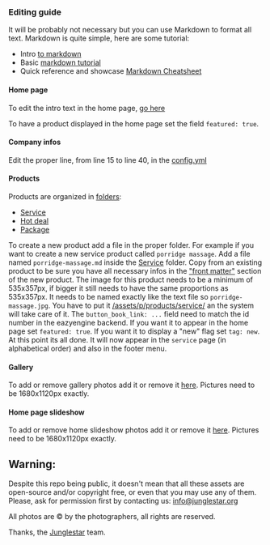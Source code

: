 ### Editing guide

It will be probably not necessary but you can use Markdown to format all text. Markdown is quite simple, here are some tutorial:

- Intro [to markdown](https://gist.github.com/budparr/9257428)
- Basic [markdown tutorial](https://help.github.com/articles/basic-writing-and-formatting-syntax/)
- Quick reference and showcase [Markdown Cheatsheet](https://github.com/adam-p/markdown-here/wiki/Markdown-Cheatsheet)


#### Home page

To edit the intro text in the home page, [go here](https://github.com/toybreaker/orchidspa/tree/source/_includes/editables)

To have a product displayed in the home page set the field ```featured: true```.


#### Company infos

Edit the proper line, from line 15 to line 40, in the [config.yml](https://github.com/toybreaker/orchidspa/blob/source/_config.yml)


#### Products

Products are organized in [folders](https://github.com/toybreaker/orchidspa/tree/source/_products):
- [Service](https://github.com/toybreaker/orchidspa/tree/source/_products/service)
- [Hot deal](https://github.com/toybreaker/orchidspa/tree/source/_products/hotdeal)
- [Package](https://github.com/toybreaker/orchidspa/tree/source/_products/package)

To create a new product add a file in the proper folder. For example if you want to create a new service product called ```porridge massage```. Add a file named ```porridge-massage.md``` inside the [Service](https://github.com/toybreaker/orchidspa/tree/source/_products/service) folder. Copy from an existing product to be sure you have all necessary infos in the ["front matter"](https://jekyllrb.com/docs/frontmatter/) section of the new product. The image for this product needs to be a minimum of 535x357px, if bigger it still needs to have the same proportions as 535x357px. It needs to be named exactly like the text file so ```porridge-massage.jpg```. You have to put it [/assets/p/products/service/](https://github.com/toybreaker/orchidspa/tree/source/assets/p/products/service) an the system will take care of it.
The ```button_book_link: ...``` field need to match the id number in the eazyengine backend. If you want it to appear in the home page set ```featured: true```. If you want it to display a "new" flag set ```tag: new```. At this point its all done. It will now appear in the ```service``` page (in alphabetical order) and also in the footer menu.

#### Gallery

To add or remove gallery photos add it or remove it [here](https://github.com/toybreaker/orchidspa/tree/source/assets/p/gallery). Pictures need to be 1680x1120px exactly.


#### Home page slideshow

To add or remove home slideshow photos add it or remove it [here](https://github.com/toybreaker/orchidspa/tree/source/assets/p/home). Pictures need to be 1680x1120px exactly.

## Warning:

Despite this repo being public, it doesn't mean that all these assets are open-source and/or copyright free, or even that you may use any of them. Please, ask for permission first by contacting us: info@junglestar.org  

All photos are © by the photographers, all rights are reserved.  

Thanks, the [Junglestar](http://junglestar.org) team.
